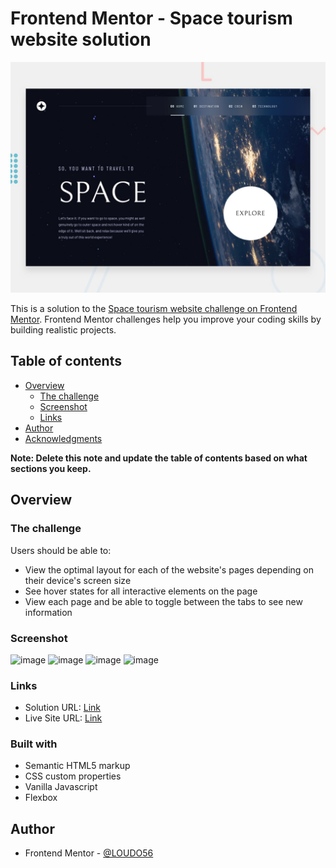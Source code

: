 # Frontend Mentor - Space tourism website solution

![Design preview for the Space tourism website coding challenge](./preview.jpg)

This is a solution to the [Space tourism website challenge on Frontend Mentor](https://www.frontendmentor.io/challenges/space-tourism-multipage-website-gRWj1URZ3). Frontend Mentor challenges help you improve your coding skills by building realistic projects. 

## Table of contents

- [Overview](#overview)
  - [The challenge](#the-challenge)
  - [Screenshot](#screenshot)
  - [Links](#links)
- [Author](#author)
- [Acknowledgments](#acknowledgments)

**Note: Delete this note and update the table of contents based on what sections you keep.**

## Overview

### The challenge

Users should be able to:

- View the optimal layout for each of the website's pages depending on their device's screen size
- See hover states for all interactive elements on the page
- View each page and be able to toggle between the tabs to see new information

### Screenshot

![image](https://github.com/LOUDO56/Space-tourism-multi-page-website/assets/117168736/1ced1b5d-9309-41b9-aeb3-47238838bbb0)
![image](https://github.com/LOUDO56/Space-tourism-multi-page-website/assets/117168736/960cbb60-75cc-4914-b2d5-c0b78f60c190)
![image](https://github.com/LOUDO56/Space-tourism-multi-page-website/assets/117168736/dad00ac2-45b1-49a6-963d-1328a03f830e)
![image](https://github.com/LOUDO56/Space-tourism-multi-page-website/assets/117168736/ab55994d-0a97-4cbb-8b61-f5a64100df6b)



### Links

- Solution URL: <a href="https://www.frontendmentor.io/solutions/space-tourism-multi-page-JPf9WqNKJ9">Link</a>
- Live Site URL: <a href="https://loudo56.github.io/Space-tourism-multi-page-website/index.html">Link</a>

### Built with

- Semantic HTML5 markup
- CSS custom properties
- Vanilla Javascript
- Flexbox

## Author

- Frontend Mentor - <a href="https://www.frontendmentor.io/profile/LOUDO56">@LOUDO56</a>
